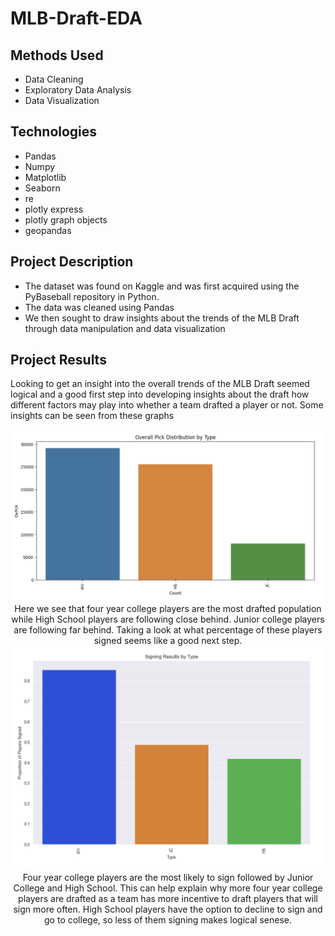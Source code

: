 # MLB-Draft-EDA

## Methods Used
+ Data Cleaning
+ Exploratory Data Analysis
+ Data Visualization

## Technologies
+ Pandas
+ Numpy
+ Matplotlib
+ Seaborn
+ re
+ plotly express
+ plotly graph objects
+ geopandas

## Project Description
+ The dataset was found on Kaggle and was first acquired using the PyBaseball repository in Python.
+ The data was cleaned using Pandas
+ We then sought to draw insights about the trends of the MLB Draft through data manipulation and data visualization

## Project Results

Looking to get an insight into the overall trends of the MLB Draft seemed logical and a good first step into developing insights about the draft how different factors may play into whether a team drafted a player or not. Some insights can be seen from these graphs

<div align = "center">
<img src = "images/PicksByType.png" style>
<div>Here we see that four year college players are the most drafted population while High School players are following close behind. Junior college players are following far behind. Taking a look at what percentage of these players signed seems like a good next step.

<div align = "center">
<img src = "images/SigningPercentType.png" style>
<div>Four year college players are the most likely to sign followed by Junior College and High School. This can help explain why more four year college players are drafted as a team has more incentive to draft players that will sign more often. High School players have the option to decline to sign and go to college, so less of them signing makes logical senese. 


